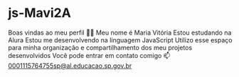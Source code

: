 # js-Mavi2A
Boas vindas ao meu perfil 💙💙
Meu nome é Maria Vitória 
Estou estudando na Alura
Estou me desenvolvendo na linguagem JavaScript
Utilizo esse espaço para minha organização e compartilhamento dos meu projetos desenvolvidos
Você pode entrar em contato comigo 📫
0001115764755sp@al.educacao.sp.gov.br
